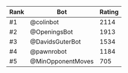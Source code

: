 Rank|Bot|Rating
---|---|---
#1|@colinbot|2114
#2|@OpeningsBot|1913
#3|@DavidsGuterBot|1534
#4|@pawnrobot|1184
#5|@MinOpponentMoves|705
